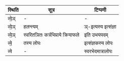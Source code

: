 | स्थिति | सूत्र | टिप्पणी |
| ----- | ------- | ------ |
| व्ये॒ञ् | - | - |
| व्ये॒ञ् | हलन्त्यम् | ञ्-इत्यस्य इत्संज्ञा |
| व्ये॒ञ् | स्वरितञितः कर्त्रभिप्राये क्रियाफले | इति उभयपदम् |
| व्ये॒ | तस्य लोपः | इत्संज्ञकस्य लोपः |
| व्ये | - | स्वरभेदमात्रालोपः |
